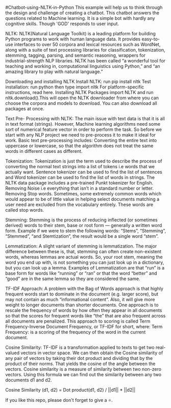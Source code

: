 #Chatbot-using-NLTK-in-Python
This example will help us to think through the design and challenge of creating a chatbot. This chatbot answers the questions related to Machine learning. It is a simple bot with hardly any cognitive skills. Though 'GOD' responds to user input.


NLTK:
NLTK(Natural Language Toolkit) is a leading platform for building Python programs to work with human language data. It provides easy-to-use interfaces to over 50 corpora and lexical resources such as WordNet, along with a suite of text processing libraries for classification, tokenization, stemming, tagging, parsing, and semantic reasoning, wrappers for industrial-strength NLP libraries. NLTK has been called “a wonderful tool for teaching and working in, computational linguistics using Python,” and “an amazing library to play with natural language.”

Downloading and installing NLTK
Install NLTK: run pip install nltk
Test installation: run python then type import nltk
For platform-specific instructions, read here.
Installing NLTK Packages import NLTK and run nltk.download().This will open the NLTK downloader from where you can choose the corpora and models to download. You can also download all packages at once.

Text Pre- Processing with NLTK:
The main issue with text data is that it is all in text format (strings). However, Machine learning algorithms need some sort of numerical feature vector in order to perform the task. So before we start with any NLP project we need to pre-process it to make it ideal for work. Basic text pre-processing includes: Converting the entire text into uppercase or lowercase, so that the algorithm does not treat the same words in different cases as different.

Tokenization:
Tokenization is just the term used to describe the process of converting the normal text strings into a list of tokens i.e words that we actually want. Sentence tokenizer can be used to find the list of sentences and Word tokenizer can be used to find the list of words in strings. The NLTK data package includes a pre-trained Punkt tokenizer for English. Removing Noise i.e everything that isn’t in a standard number or letter. Removing Stop words. Sometimes, some extremely common words which would appear to be of little value in helping select documents matching a user need are excluded from the vocabulary entirely. These words are called stop words.

Stemming:
Stemming is the process of reducing inflected (or sometimes derived) words to their stem, base or root form — generally a written word form. Example if we were to stem the following words: “Stems”, “Stemming”, “Stemmed”, “and Stemtization”, the result would be a single word “stem”.

Lemmatization:
A slight variant of stemming is lemmatization. The major difference between these is, that, stemming can often create non-existent words, whereas lemmas are actual words. So, your root stem, meaning the word you end up with, is not something you can just look up in a dictionary, but you can look up a lemma. Examples of Lemmatization are that “run” is a base form for words like “running” or “ran” or that the word “better” and “good” are in the same lemma so they are considered the same.

TF-IDF Approach:
A problem with the Bag of Words approach is that highly frequent words start to dominate in the document (e.g. larger score), but may not contain as much “informational content”. Also, it will give more weight to longer documents than shorter documents. One approach is to rescale the frequency of words by how often they appear in all documents so that the scores for frequent words like “the” that are also frequent across all documents are penalized. This approach to scoring is called Term Frequency-Inverse Document Frequency, or TF-IDF for short, where: Term Frequency: is a scoring of the frequency of the word in the current document.

Cosine Similarity:
TF-IDF is a transformation applied to texts to get two real-valued vectors in vector space. We can then obtain the Cosine similarity of any pair of vectors by taking their dot product and dividing that by the product of their norms. That yields the cosine of the angle between the vectors. Cosine similarity is a measure of similarity between two non-zero vectors. Using this formula we can find out the similarity between any two documents d1 and d2.

Cosine Similarity (d1, d2) = Dot product(d1, d2) / ||d1|| * ||d2||

If you like this repo, please don't forget to give a ⭐.
